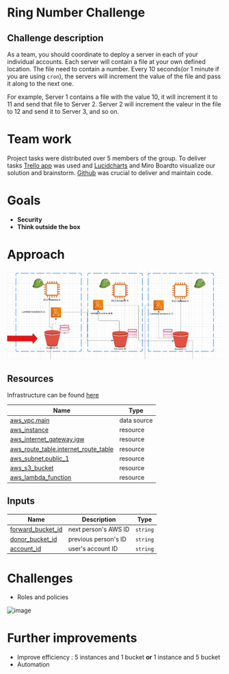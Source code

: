 # Ring Number Challenge

## Challenge description

As a team, you should coordinate to deploy a server in each of your individual accounts. Each server will contain a file at your own defined location. The file need to contain a number. Every 10 seconds(or 1 minute if you are using `cron`), the servers will increment the value of the file and pass it along to the next one.

For example, Server 1 contains a file with the value 10, it will increment it to 11 and send that file to Server 2. Server 2 will increment the valeur in the file to 12 and send it to Server 3, and so on.


# Team work

Project tasks were distributed over 5 members of the group. 
To deliver tasks [Trello app](https://trello.com/b/ufyjRrXX/ring-number-challenge) was used and [Lucidcharts](https://lucid.app/lucidchart/69dfa177-b7da-431e-8789-5d5189e043ab/edit?invitationId=inv_6e2d77ba-a32e-4c27-9828-61600a988c29&page=0_0#) and Miro Boardto visualize our solution and brainstorm.
[Github](https://github.com/KlToti/ring_no_challenge) was crucial to deliver and maintain code.

# Goals
* __Security__
* __Think outside the box__ 


# Approach 


![Alt text](https://github.com/KlToti/ring_no_challenge/blob/main/image.png)


## Resources 

Infrastructure can be found [here](https://github.com/KlToti/ring_no_challenge/tree/yeli/infra/Yelizaveta) 

| Name | Type |
|------|------|
| [aws_vpc.main](https://registry.terraform.io/providers/hashicorp/aws/latest/docs/resources/vpc) | data source |
| [aws_instance](https://registry.terraform.io/providers/hashicorp/aws/latest/docs/resources/instance) | resource |
| [aws_internet_gateway.igw](https://registry.terraform.io/providers/hashicorp/aws/latest/docs/resources/internet_gateway) | resource |
| [aws_route_table.internet_route_table](https://registry.terraform.io/providers/hashicorp/aws/latest/docs/resources/route_table) | resource |
| [aws_subnet.public_1](https://registry.terraform.io/providers/hashicorp/aws/latest/docs/resources/subnet) | resource |
| [aws_s3_bucket](https://registry.terraform.io/providers/hashicorp/aws/latest/docs/resources/s3_bucket) | resource |
| [aws_lambda_function](https://registry.terraform.io/providers/hashicorp/aws/latest/docs/resources/lambda_function) | resource |

## Inputs

| Name | Description | Type |
|------|-------------|------|
| <a name="forward_bucket_id"></a> [forward\_bucket\_id](#input\_project\_name) | next person's AWS ID | `string` | 
| <a name="donor_bucket_id"></a> [donor\_bucket\_id](#donor\_project\_name) | previous person's ID | `string` | 
| <a name="account_id"></a> [account\_id](#account\_id\_) | user's account ID | `string` | 


# Challenges

* Roles and policies

![image](https://user-images.githubusercontent.com/79509008/197157044-ffbf57ea-f0d3-458b-9eaa-b38a9cb1bd07.png)


# Further improvements

* Improve efficiency : 5 instances and 1 bucket __or__ 1 instance and 5 bucket
* Automation



